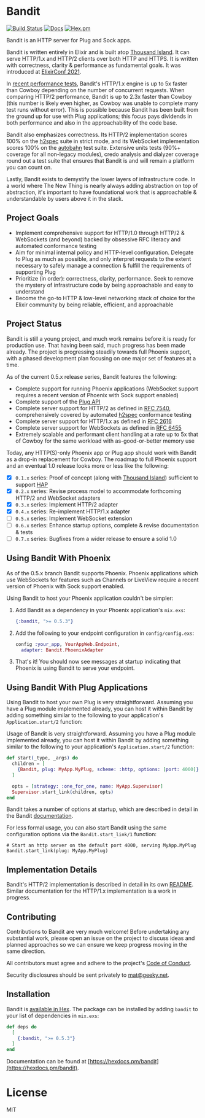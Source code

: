 # Bandit

[![Build Status](https://github.com/mtrudel/bandit/workflows/Elixir%20CI/badge.svg)](https://github.com/mtrudel/bandit/actions)
[![Docs](https://img.shields.io/badge/api-docs-green.svg?style=flat)](https://hexdocs.pm/bandit)
[![Hex.pm](https://img.shields.io/hexpm/v/bandit.svg?style=flat&color=blue)](https://hex.pm/packages/bandit)

Bandit is an HTTP server for Plug and Sock apps.

Bandit is written entirely in Elixir and is built atop [Thousand
Island](https://github.com/mtrudel/thousand_island). It can serve HTTP/1.x and HTTP/2 clients over
both HTTP and HTTPS. It is written with correctness, clarity & performance as fundamental goals. It was introduced at [ElixirConf 2021](https://www.youtube.com/watch?v=ZLjWyanLHuk).

In [recent performance
tests](https://github.com/mtrudel/network_benchmark/blob/0b18a9b299b9619c38d2a70ab967831565121d65/benchmarks-09-2021.pdf),
Bandit's HTTP/1.x engine is up to 5x faster than Cowboy depending on the number of concurrent
requests. When comparing HTTP/2 performance, Bandit is up to 2.3x faster than Cowboy (this number
is likely even higher, as Cowboy was unable to complete many test runs without error). This is
possible because Bandit has been built from the ground up for use with Plug applications; this
focus pays dividends in both performance and also in the approachability of the code base.

Bandit also emphasizes correctness. Its HTTP/2 implementation scores 100% on the
[h2spec](https://github.com/summerwind/h2spec) suite in strict mode, and its
WebSocket implementation scores 100% on the
[autobahn](https://github.com/crossbario/autobahn-testsuite) test suite.
Extensive units tests (90%+ coverage for all non-legacy modules), credo analysis
and dialyzer coverage round out a test suite that ensures that Bandit is and
will remain a platform you can count on.

Lastly, Bandit exists to demystify the lower layers of infrastructure code. In a world where
The New Thing is nearly always adding abstraction on top of abstraction, it's important to have
foundational work that is approachable & understandable by users above it in the stack.

## Project Goals

* Implement comprehensive support for HTTP/1.0 through HTTP/2 & WebSockets (and
  beyond) backed by obsessive RFC literacy and automated conformance testing
* Aim for minimal internal policy and HTTP-level configuration. Delegate to Plug as much as
  possible, and only interpret requests to the extent necessary to safely manage a connection
  & fulfill the requirements of supporting Plug
* Prioritize (in order): correctness, clarity, performance. Seek to remove the mystery of
  infrastructure code by being approachable and easy to understand
* Become the go-to HTTP & low-level networking stack of choice for the Elixir community by being
  reliable, efficient, and approachable

## Project Status

Bandit is still a young project, and much work remains before it is ready for production use. That
having been said, much progress has been made already. The project is progressing steadily
towards full Phoenix support, with a phased development plan focusing on one major set of features
at a time.

As of the current 0.5.x release series, Bandit features the following:

* Complete support for running Phoenix applications (WebSocket support requires a recent version of Phoenix with Sock support enabled)
* Complete support of the [Plug API](https://github.com/elixir-plug/plug)
* Complete server support for HTTP/2 as defined in [RFC
  7540](https://datatracker.ietf.org/doc/html/rfc7540), comprehensively covered by automated
  [h2spec](https://github.com/summerwind/h2spec) conformance testing
* Complete server support for HTTP/1.x as defined in [RFC
  2616](https://datatracker.ietf.org/doc/html/rfc2616)
* Complete server support for WebSockets as defined in [RFC
  6455](https://datatracker.ietf.org/doc/html/rfc6455)
* Extremely scalable and performant client handling at a rate up to 5x that of Cowboy for the same
  workload with as-good-or-better memory use

Today, any HTTP(S)-only Phoenix app or Plug app should work with Bandit as a drop-in replacement for
Cowboy. The roadmap to full Phoenix support and an eventual 1.0 release looks more or less
like the following:

* [x] `0.1.x` series: Proof of concept (along with [Thousand
  Island](https://github.com/mtrudel/thousand_island)) sufficient to support
  [HAP](https://github.com/mtrudel/hap)
* [x] `0.2.x` series: Revise process model to accommodate forthcoming HTTP/2 and WebSocket
  adapters
* [x] `0.3.x` series: Implement HTTP/2 adapter
* [x] `0.4.x` series: Re-implement HTTP/1.x adapter
* [ ] `0.5.x` series: Implement WebSocket extension
* [ ] `0.6.x` series: Enhance startup options, complete & revise documentation & tests
* [ ] `0.7.x` series: Bugfixes from a wider release to ensure a solid 1.0

## Using Bandit With Phoenix

As of the 0.5.x branch Bandit supports Phoenix. Phoenix applications which use WebSockets for 
features such as Channels or LiveView require a recent version of Phoenix with Sock support enabled.

Using Bandit to host your Phoenix application couldn't be simpler:

1. Add Bandit as a dependency in your Phoenix application's `mix.exs`:
    
    ```elixir
    {:bandit, ">= 0.5.3"}
    ```
2. Add the following to your endpoint configuration in `config/config.exs`:

     ```elixir
     config :your_app, YourAppWeb.Endpoint,
       adapter: Bandit.PhoenixAdapter
     ```
3. That's it! You should now see messages at startup indicating that Phoenix is using Bandit to
serve your endpoint.

## Using Bandit With Plug Applications

Using Bandit to host your own Plug is very straightforward. Assuming you have a Plug module
implemented already, you can host it within Bandit by adding something similar to the following
to your application's `Application.start/2` function:

Usage of Bandit is very straightforward. Assuming you have a Plug module implemented already, you can
host it within Bandit by adding something similar to the following to your application's
`Application.start/2` function:

```elixir
def start(_type, _args) do
  children = [
    {Bandit, plug: MyApp.MyPlug, scheme: :http, options: [port: 4000]}
  ]

  opts = [strategy: :one_for_one, name: MyApp.Supervisor]
  Supervisor.start_link(children, opts)
end
```

Bandit takes a number of options at startup, which are described in detail in the Bandit
[documentation](https://hexdocs.pm/bandit/Bandit.html).

For less formal usage, you can also start Bandit using the same configuration
options via the `Bandit.start_link/1` function:

```
# Start an http server on the default port 4000, serving MyApp.MyPlug
Bandit.start_link(plug: MyApp.MyPlug)
```

## Implementation Details

Bandit's HTTP/2 implementation is described in detail in its own [README](lib/bandit/http2/README.md). Similar documentation for the HTTP/1.x implementation is a work in progress.

## Contributing

Contributions to Bandit are very much welcome! Before undertaking any substantial work, please
open an issue on the project to discuss ideas and planned approaches so we can ensure we keep
progress moving in the same direction.

All contributors must agree and adhere to the project's [Code of
Conduct](https://github.com/mtrudel/bandit/blob/main/CODE_OF_CONDUCT.md).

Security disclosures should be sent privately to mat@geeky.net.

## Installation

Bandit is [available in Hex](https://hex.pm/docs/publish). The package can be installed
by adding `bandit` to your list of dependencies in `mix.exs`:

```elixir
def deps do
  [
    {:bandit, ">= 0.5.3"}
  ]
end
```

Documentation can be found at [https://hexdocs.pm/bandit](https://hexdocs.pm/bandit).

# License

MIT
